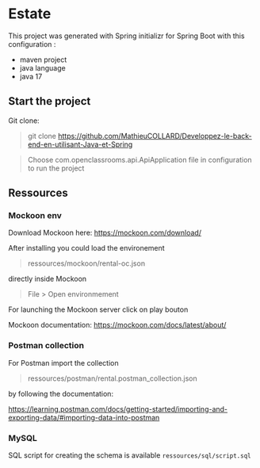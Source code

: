 # Estate

This project was generated with Spring initializr for Spring Boot with this configuration : 
- maven project
- java language
- java 17

## Start the project

Git clone:

> git clone https://github.com/MathieuCOLLARD/Developpez-le-back-end-en-utilisant-Java-et-Spring

> Choose com.openclassrooms.api.ApiApplication file in configuration to run the project

## Ressources

### Mockoon env

Download Mockoon here: https://mockoon.com/download/

After installing you could load the environement

> ressources/mockoon/rental-oc.json

directly inside Mockoon 

> File > Open environmement

For launching the Mockoon server click on play bouton

Mockoon documentation: https://mockoon.com/docs/latest/about/

### Postman collection

For Postman import the collection

> ressources/postman/rental.postman_collection.json 

by following the documentation: 

https://learning.postman.com/docs/getting-started/importing-and-exporting-data/#importing-data-into-postman


### MySQL

SQL script for creating the schema is available `ressources/sql/script.sql`
